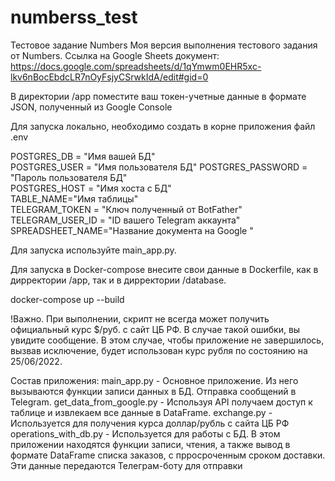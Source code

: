 # numberss_test
Тестовое задание Numbers
Моя версия выполнения тестового задания от Numbers.
Ссылка на Google Sheets документ:
https://docs.google.com/spreadsheets/d/1qYmwm0EHR5xc-lkv6nBocEbdcLR7nOyFsjyCSrwkIdA/edit#gid=0

В директории /app поместите ваш токен-учетные данные в формате JSON, полученный из Google Console

Для запуска локально, необходимо создать в корне приложения файл .env

POSTGRES_DB = "Имя вашей БД"  
POSTGRES_USER = "Имя пользователя БД" 
POSTGRES_PASSWORD = "Пароль пользователя БД"  
POSTGRES_HOST = "Имя хоста с БД"  
TABLE_NAME="Имя таблицы"  
TELEGRAM_TOKEN = "Ключ полученный от BotFather" 
TELEGRAM_USER_ID = "ID вашего Telegram аккаунта"  
SPREADSHEET_NAME="Название документа на Google "  


Для запуска используйте main_app.py.

Для запуска в Docker-compose внесите свои данные в Dockerfile, как в дирректории /app, так и в дирректории /database. 

docker-compose up --build


!Важно. При выполнении, скрипт не всегда может получить официальный курс $/руб. с  сайт ЦБ РФ. В случае такой ошибки, вы увидите сообщение.
В этом случае, чтобы приложение не завершилось, вызвав исключение, будет использован курс рубля по состоянию на 25/06/2022.

Состав приложения:
main_app.py - Основное приложение. Из него вызываются функции записи данных в БД. Отправка сообщений в Telegram.
get_data_from_google.py - Используя API получаем доступ к таблице и извлекаем все данные в DataFrame.
exchange.py - Используется для получения курса доллар/рубль с сайта ЦБ РФ
operations_with_db.py - Используется для работы с БД. В этом приложении находятся функции записи, чтения, а также вывод в формате DataFrame списка заказов, с прросроченным сроком доставки. Эти данные передаются Телеграм-боту для отправки
